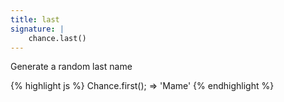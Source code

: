 ```yaml
---
title: last
signature: |
    chance.last()
---
```


Generate a random last name

{% highlight js %}
  Chance.first();
  => 'Mame'
{% endhighlight %}
